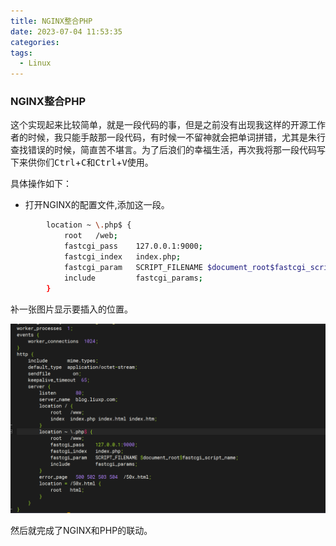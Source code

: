 ```yaml
---
title: NGINX整合PHP
date: 2023-07-04 11:53:35
categories:
tags:
  - Linux
---
```


### NGINX整合PHP

这个实现起来比较简单，就是一段代码的事，但是之前没有出现我这样的开源工作者的时候，我只能手敲那一段代码，有时候一不留神就会把单词拼错，尤其是朱行查找错误的时候，简直苦不堪言。为了后浪们的幸福生活，再次我将那一段代码写下来供你们<kbd>Ctrl</kbd>+<kbd>C</kbd>和<kbd>Ctrl</kbd>+<kbd>V</kbd>使用。

具体操作如下：

* 打开NGINX的配置文件,添加这一段。

```bash
        location ~ \.php$ {
            root   /web;
            fastcgi_pass    127.0.0.1:9000;
            fastcgi_index   index.php;
            fastcgi_param   SCRIPT_FILENAME $document_root$fastcgi_script_name;
            include         fastcgi_params;
        }
```

补一张图片显示要插入的位置。

![](./nginx-union-php/1.png)

然后就完成了NGINX和PHP的联动。
